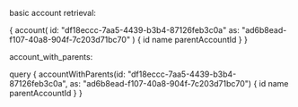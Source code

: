 basic account retrieval:

{
  account(
    id: "df18eccc-7aa5-4439-b3b4-87126feb3c0a"
    as: "ad6b8ead-f107-40a8-904f-7c203d71bc70"
  ) {
    id
    name
    parentAccountId
  }
}

account_with_parents:

query {
  accountWithParents(id: "df18eccc-7aa5-4439-b3b4-87126feb3c0a", 
  as: "ad6b8ead-f107-40a8-904f-7c203d71bc70") {
    id
    name
    parentAccountId
  }
}

